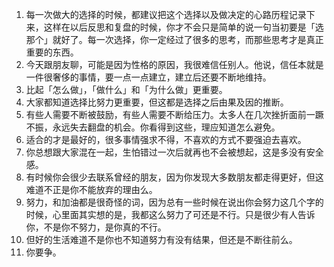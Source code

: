 1. 每一次做大的选择的时候，都建议把这个选择以及做决定的心路历程记录下来，这样在以后反思和复盘的时候，你才不会只是简单的说一句当初要是「选那个」就好了。每一次选择，你一定经过了很多的思考，而那些思考才是真正重要的东西。
2. 今天跟朋友聊，可能是因为性格的原因，我很难信任别人。他说，信任本就是一件很奢侈的事情，要一点一点建立，建立后还要不断地维持。
3. 比起「怎么做」，「做什么」和「为什么做」更重要。
4. 大家都知道选择比努力更重要，但这都是选择之后由果及因的推断。
5. 有些人需要不断被鼓励，有些人需要不断给压力。太多人在几次挫折面前一蹶不振，永远失去翻盘的机会。你看得到这些，理应知道怎么避免。
6. 适合的才是最好的，很多事情强求不得，不喜欢的方式不要强迫去喜欢。
7. 你总想跟大家混在一起，生怕错过一次后就再也不会被想起，这是多没有安全感。
8. 有时候你会很少去联系曾经的朋友，因为你发现大多数朋友都走得更好，但这难道不正是你不能放弃的理由么。
9. 努力，和加油都是很奇怪的词，因为总有一些时候在说出你会努力这几个字的时候，心里面其实想的是，我都这么努力了可还是不行。只是很少有人告诉你，不是你不努力，是你真的不行。
10. 但好的生活难道不是你也不知道努力有没有结果，但还是不断往前么。
11. 你要争。